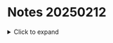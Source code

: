 # Notes 20250212

<details>
<summary>Click to expand</summary>

* this
* is
* a
* list
* of
* items

</details>